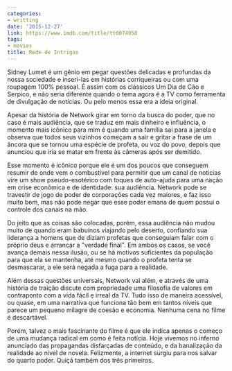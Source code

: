 ```yaml
---
categories:
- writting
date: '2015-12-27'
link: https://www.imdb.com/title/tt0074958
tags:
- movies
title: Rede de Intrigas
---
```


Sidney Lumet é um gênio em pegar questões delicadas e profundas da nossa sociedade e inseri-las em histórias corriqueiras ou com uma roupagem 100% pessoal. É assim com os clássicos Um Dia de Cão e Serpico, e não seria diferente quando o tema agora é a TV como ferramenta de divulgação de notícias. Ou pelo menos essa era a ideia original.

Apesar da história de Network girar em torno da busca do poder, que no caso é mais audiência, que se traduz em mais dinheiro e influência, o momento mais icônico para mim é quando uma família sai para a janela e observa que todos seus vizinhos começam a sair e gritar a frase de um âncora que se tornou uma espécie de profeta, ou voz do povo, depois que anunciou que iria se matar em frente às câmeras após ser demitido.

Esse momento é icônico porque ele é um dos poucos que conseguem resumir de onde vem o combustível para permitir que um canal de notícias vire um show pseudo-esotérico com toques de auto-ajuda para uma nação em crise econômica e de identidade: sua audiência. Network pode se travestir de jogo de poder de corporações cada vez maiores, e faz isso muito bem, mas não pode negar que esse poder emana de quem possui o controle dos canais na mão.

Do jeito que as coisas são colocadas, porém, essa audiência não mudou muito de quando eram babuínos viajando pelo deserto, confiando sua liderança a homens que de diziam profetas que conseguiam falar com o próprio deus e arrancar a "verdade final". Em ambos os casos, se você avança demais nessa ilusão, ou se há motivos suficientes da população para que ela se mantenha, até mesmo quando o profeta tenta se desmascarar, a ele será negada a fuga para a realidade.

Além dessas questões universais, Network vai além, e através de uma história de traição discute com propriedade uma filosofia de valores em contraponto com a vida fácil e irreal da TV. Tudo isso de maneira acessível, ou quase, em uma narrativa que funciona tão bem em tantos níveis que parece um pequeno milagre de coesão e economia. Nenhuma cena no filme é descartável.

Porém, talvez o mais fascinante do filme é que ele indica apenas o começo de uma mudança radical em como é feita notícia. Hoje vivemos no inferno anunciado das propagandas disfarçadas de conteúdo, e da banalização da realidade ao nível de novela. Felizmente, a internet surgiu para nos salvar do quarto poder. Quiçá também dos três primeiros.